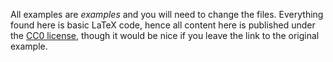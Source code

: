 All examples are *examples* and you will need to change the
files. Everything found here is basic LaTeX code, hence all
content here is published under the [CC0
license](https://creativecommons.org/publicdomain/zero/1.0/),
though it would be nice if you leave the link to the original
example.
